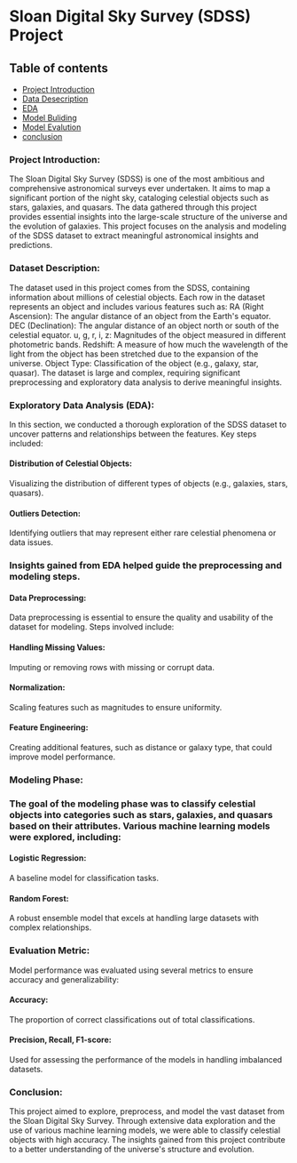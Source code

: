 # Sloan Digital Sky Survey (SDSS) Project

## Table of contents
- [Project Introduction](#ProjectIntroduction)
- [Data Desecription](#DataDescription)
- [EDA](#Eda)
- [Model Buliding](#ModelBuliding)
- [Model Evalution](#ModelEvalution)
- [conclusion](#Conclusion)

### Project Introduction:
The Sloan Digital Sky Survey (SDSS) is one of the most ambitious and comprehensive astronomical surveys ever undertaken. 
It aims to map a significant portion of the night sky, cataloging celestial objects such as stars, galaxies, and quasars. 
The data gathered through this project provides essential insights into the large-scale structure of the universe and the evolution of galaxies.
This project focuses on the analysis and modeling of the SDSS dataset to extract meaningful astronomical insights and predictions.

### Dataset Description:

The dataset used in this project comes from the SDSS, containing information about millions of celestial objects. Each row in the dataset represents an object and includes various features such as:
RA (Right Ascension): The angular distance of an object from the Earth's equator.
DEC (Declination): The angular distance of an object north or south of the celestial equator.
u, g, r, i, z: Magnitudes of the object measured in different photometric bands.
Redshift: A measure of how much the wavelength of the light from the object has been stretched due to the expansion of the universe.
Object Type: Classification of the object (e.g., galaxy, star, quasar).
The dataset is large and complex, requiring significant preprocessing and exploratory data analysis to derive meaningful insights.

### Exploratory Data Analysis (EDA):
In this section, we conducted a thorough exploration of the SDSS dataset to uncover patterns and relationships between the features. Key steps included:
#### Distribution of Celestial Objects: 
Visualizing the distribution of different types of objects (e.g., galaxies, stars, quasars).
#### Outliers Detection: 
Identifying outliers that may represent either rare celestial phenomena or data issues.
### Insights gained from EDA helped guide the preprocessing and modeling steps.
#### Data Preprocessing:
Data preprocessing is essential to ensure the quality and usability of the dataset for modeling. Steps involved include:
#### Handling Missing Values:
Imputing or removing rows with missing or corrupt data.
#### Normalization: 
Scaling features such as magnitudes to ensure uniformity.
#### Feature Engineering:
Creating additional features, such as distance or galaxy type, that could improve model performance.

### Modeling Phase:
### The goal of the modeling phase was to classify celestial objects into categories such as stars, galaxies, and quasars based on their attributes. Various machine learning models were explored, including:
#### Logistic Regression:
A baseline model for classification tasks.
#### Random Forest:
A robust ensemble model that excels at handling large datasets with complex relationships.

### Evaluation Metric:
Model performance was evaluated using several metrics to ensure accuracy and generalizability:
#### Accuracy: 
The proportion of correct classifications out of total classifications.
#### Precision, Recall, F1-score: 
Used for assessing the performance of the models in handling imbalanced datasets.

### Conclusion:
This project aimed to explore, preprocess, and model the vast dataset from the Sloan Digital Sky Survey. Through extensive data exploration and the use of various machine learning models, we were able to classify celestial objects with high accuracy. The insights gained from this project contribute to a better understanding of the universe's structure and evolution.
